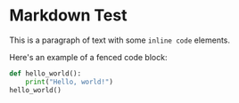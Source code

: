 # Markdown Test

This is a paragraph of text with some `inline code` elements.

Here's an example of a fenced code block:

```python
def hello_world():
    print("Hello, world!")
hello_world()
```
